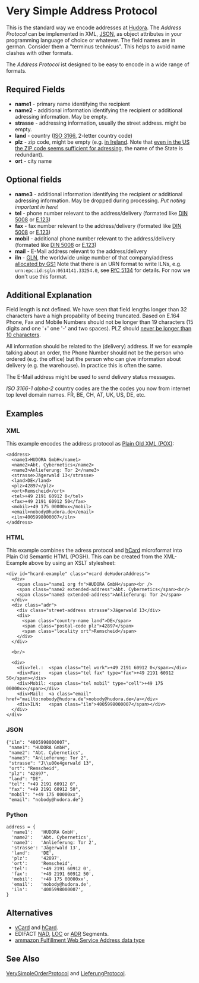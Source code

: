 # Very Simple Address Protocol

This is the standard way we encode addresses at [Hudora][1]. The *Address Protocol* can be implemented in XML,
[JSON][2], as object attributes in your programming language of choice or whatever.
The field names are in german. Consider them a "terminus technicus". This helps to avoid name clashes with
other formats.

[1]: http://www.hudora.de/
[2]: http://www.json.org/

The *Address Protocol* ist designed to be easy to encode in a wide range of formats.

## Required Fields

 * **name1** - primary name identifying the recipient 
 * **name2** - additional information identifying the recipient or additional adressing information. May be empty.
 * **strasse** - addressing information, usually the street address. might be empty. 
 * **land** - country ([ISO 3166][3], 2-letter country code)
 * **plz** - zip code, might be empty (e.g. [in Ireland][4]. Note that
   [even in the US the ZIP code seems sufficient for adressing][5], the name of the State is redundant).
 * **ort** - city name

[3]: http://en.wikipedia.org/wiki/ISO_3166-1_alpha-2
[4]: http://en.wikipedia.org/wiki/Postal_code#Ireland
[5]: http://en.wikipedia.org/wiki/ZIP_Code#By_geography

## Optional fields

 * **name3** - additional information identifying the recipient or additional adressing information. May be dropped during processing. *Put noting important in here*!
 * **tel** - phone number relevant to the address/delivery (formated like [DIN 5008][6] or [E.123][7])
 * **fax** - fax number relevant to the address/delivery (formated like [DIN 5008][6] or [E.123][7])
 * **mobil** - additional phone number relevant to the address/delivery (formated like [DIN 5008][6] or [E.123][7])
 * **mail** - E-Mail address relevant to the address/delivery
 * **iln** - [GLN][8], the worldwide uniqe number of that company/address [allocated by GS1][9] Note that there is an URN format to write ILNs, e.g. `urn:epc:id:sgln:0614141.33254.0`, see [RfC 5134][9a] for details. For now we don't use this format.

[6]: http://de.wikipedia.org/wiki/Rufnummer#Schreibweise_in_Deutschland_und_.C3.96sterreich
[7]: http://en.wikipedia.org/wiki/E.123
[8]: http://en.wikipedia.org/wiki/Global_Location_Number
[9]: http://www.gs1.org/glnrules/storyboard/
[9a]: http://tools.ietf.org/html/rfc5134

## Additional Explanation

Field length is not defined. We have seen that field lengths longer than 32 characters have a high propability
of beeing truncated. Based on E.164 Phone, Fax and Mobile Numbers should
not be longer than 19 characters (15 digits  and one '+' one '-' and two spaces). PLZ should
[never be longer than 10 characters][10].

[10]: http://de.wikipedia.org/wiki/Postleitzahl#Postleitzahlen_in_der_Datenverarbeitung

All information should be related to the (delivery) address. If we for example talking about an order, the
Phone Number should not be the person who ordered (e.g. the office) but the person who can give information about
delivery (e.g. the warehouse). In practice this is often the same.

The E-Mail address might be used to send delivery status messages.

*ISO 3166-1 alpha-2* country codes are the the codes you now from internet top level domain names. FR, BE, CH, AT, UK, US, DE, etc.



## Examples

### XML

This example encodes the address protocol as [Plain Old XML (POX)][11]:

[11]:http://en.wikipedia.org/wiki/Plain_Old_XML

    <address> 
      <name1>HUDORA GmbH</name1>
      <name2>Abt. Cybernetics</name2>
      <name3>Anlieferung: Tor 2</name3>
      <strasse>Jägerwald 13</strasse>
      <land>DE</land>
      <plz>42897</plz>
      <ort>Remscheid</ort>
      <tel>+49 2191 60912 0</tel>
      <fax>+49 2191 60912 50</fax>
      <mobil>+49 175 00000xx</mobil>
      <email>nobody@hudora.de</email>
      <iln>4005998000007</iln>
    </address>

### HTML

This example combines the adress protocol and [hCard][12] microformat
into Plain Old Semantic HTML (POSH). This can be created from the XML-Example above by using an
XSLT stylesheet:

[12]: http://microformats.org/wiki/hcard

    <div id="hcard-example" class="vcard deHudoraAddress">
      <div>
        <span class="name1 org fn">HUDORA GmbH</span><br />
        <span class="name2 extended-address">Abt. Cybernetics</span><br/>
        <span class="name3 extended-address">Anlieferung: Tor 2</span>
      </div>
      <div class="adr">
        <div class="street-address strasse">Jägerwald 13</div>
        <div>
          <span class="country-name land">DE</span>
          <span class="postal-code plz">42897</span>
          <span class="locality ort">Remscheid</span>
        </div>
      </div>
      
      <br/>
      
      <div>
        <div>Tel.:  <span class="tel work">+49 2191 60912 0</span></div>
        <div>Fax:   <span class="tel fax" type="fax">+49 2191 60912 50</span></div>
        <div>Mobil: <span class="tel mobil" type="cell">+49 175 00000xx</span></div>
        <div>Mail:  <a class="email" href="mailto:nobody@hudora.de">nobody@hudora.de</a></div>
        <div>ILN:   <span class="iln">4005998000007</span></div>
      </div>
    </div>


### JSON

    {"iln": "4005998000007",
     "name1": "HUDORA GmbH",
     "name2": "Abt. Cybernetics",
     "name3": "Anlieferung: Tor 2",
     "strasse": "J\\u00e4gerwald 13", 
     "ort": "Remscheid",
     "plz": "42897",
     "land": "DE",
     "tel": "+49 2191 60912 0",
     "fax": "+49 2191 60912 50",
     "mobil": "+49 175 00000xx",
     "email": "nobody@hudora.de"}



### Python

    address = {
      'name1':   'HUDORA GmbH',
      'name2':   'Abt. Cybernetics',
      'name3':   'Anlieferung: Tor 2',
      'strasse': 'Jägerwald 13',
      'land':    'DE',
      'plz':     '42897',
      'ort':     'Remscheid',
      'tel':     '+49 2191 60912 0',
      'fax':     '+49 2191 60912 50',
      'mobil':   '+49 175 00000xx',
      'email':   'nobody@hudora.de',
      'iln':     '4005998000007',
    }


## Alternatives

 * [vCard][13] and [hCard][12].
 * EDIFACT [NAD][14], [LOC][15] or [ADR][16] Segments.
 * [ammazon Fulfillment Web Service Address data type][16a]

[13]: http://www.imc.org/pdi/vcardoverview.html
[14]: http://www.glimbh.eu/edifact/m_1002/m_A/trsd/trsdnad.htm
[15]: http://www.edifactory.de/seglist.D09A?s=LOC
[16]: http://www.edifactory.de/seglist.D09A?s=ADR
[16a]: http://docs.amazonwebservices.com/fws/1.1/APIReference/index.html?datatypes-o.html

## See Also

[VerySimpleOrderProtocol][17] and [LieferungProtocol][18].

[17]: http://github.com/hudora/huTools/blob/master/doc/standards/verysimpleorderprotocol.markdown#readme
[18]: http://github.com/hudora/huTools/blob/master/doc/standards/lieferungprotocol.markdown

